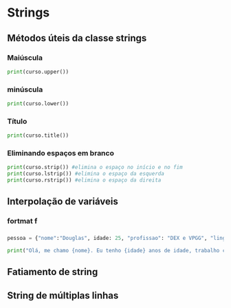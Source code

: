 # Strings

## Métodos úteis da classe strings

### Maiúscula

```python
print(curso.upper())
```

### minúscula

```python
print(curso.lower())
```

### Título

```python
print(curso.title())
```

### Eliminando espaços em branco
```python
print(curso.strip()) #elimina o espaço no início e no fim
print(curso.lstrip()) #elimina o espaço da esquerda
print(curso.rstrip()) #elimina o espaço da direita
```
## Interpolação de variáveis

### fortmat f

###


```python
pessoa = {"nome":"Douglas", idade: 25, "profissao": "DEX e VPGG", "linguagem": "python"}

print("Olá, me chamo {nome}. Eu tenho {idade} anos de idade, trabalho como {profissao} e estou matriculado no curso de {linguagem}.".format(**pessoa))

```

## Fatiamento de string



## String de múltiplas linhas

